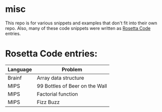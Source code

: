 # misc
This repo is for various snippets and examples that don't fit into their own repo.
Also, many of these code snippets were written as [Rosetta Code](http://rosettacode.org/) entries.

# Rosetta Code entries:

|Language|Problem|
|-|-|
|Brainf|Array data structure|
|MIPS|99 Bottles of Beer on the Wall|
|MIPS|Factorial function|
|MIPS|Fizz Buzz|
